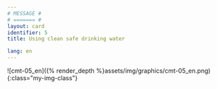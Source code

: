 ```yaml
---
# MESSAGE #
# ======= #
layout: card
identifier: 5
title: Using clean safe drinking water

lang: en
---
```


![cmt-05_en]({% render_depth %}assets/img/graphics/cmt-05_en.png){:class="my-img-class"}
